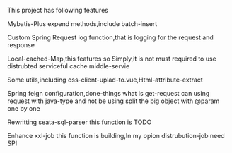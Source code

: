 This project has following features

Mybatis-Plus expend methods,include batch-insert

Custom Spring Request log function,that is logging for the request and response

Local-cached-Map,this features so Simply,it is not must required to use distrubted serviceful cache middle-servie

Some utils,including oss-client-uplad-to.vue,Html-attribute-extract

Spring feign configuration,done-things what is get-request can using request with java-type and not be using split the big object with @param one by one

Rewritting seata-sql-parser this function is TODO

Enhance xxl-job this function is building,In my opion distrubution-job need SPI
